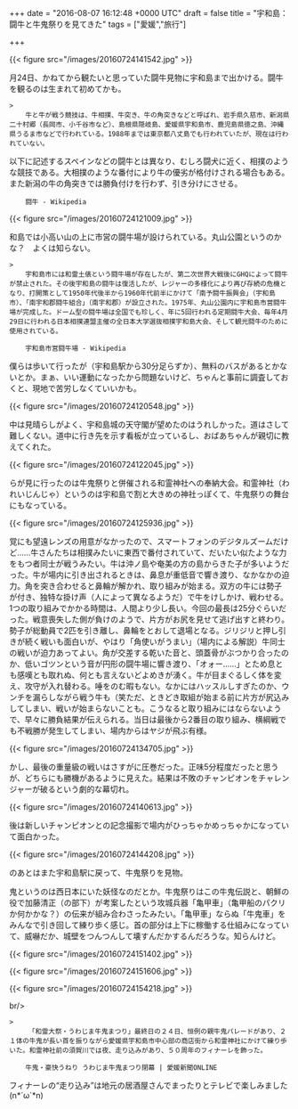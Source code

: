 
+++
date = "2016-08-07 16:12:48 +0000 UTC"
draft = false
title = "宇和島：闘牛と牛鬼祭りを見てきた"
tags = ["愛媛","旅行"]

+++


{{< figure src="/images/20160724141542.jpg"  >}}

月24日、かねてから観たいと思っていた闘牛見物に宇和島まで出かける。闘牛を観るのは生まれて初めてかも。

    >
        牛と牛が戦う競技は、牛相撲、牛突き、牛の角突きなどと呼ばれ、岩手県久慈市、新潟県二十村郷（長岡市、小千谷市など）、島根県隠岐島、愛媛県宇和島市、鹿児島県徳之島、沖縄県うるま市などで行われている。1988年までは東京都八丈島でも行われていたが、現在は行われていない。
以下に記述するスペインなどの闘牛とは異なり、むしろ闘犬に近く、相撲のような競技である。大相撲のような番付により牛の優劣が格付けされる場合もある。また新潟の牛の角突きでは勝負付けを行わず、引き分けにさせる。

        闘牛 - Wikipedia
    


{{< figure src="/images/20160724121009.jpg"  >}}

和島では小高い山の上に市営の闘牛場が設けられている。丸山公園というのかな？　よくは知らない。

    >
        宇和島市には和霊土俵という闘牛場が存在したが、第二次世界大戦後にGHQによって闘牛が禁止された。その後宇和島の闘牛は復活したが、レジャーの多様化により再び存続の危機となり、打開策として1950年代後半から1960年代前半にかけて「南予闘牛振興会」（宇和島市）、「南宇和郡闘牛組合」（南宇和郡）が設立された。1975年、丸山公園内に宇和島市営闘牛場が完成した。ドーム型の闘牛場は全国でも珍しく、年に5回行われる定期闘牛大会、毎年4月29日に行われる日本相撲連盟主催の全日本大学選抜相撲宇和島大会、そして観光闘牛のために使用されている。

        宇和島市営闘牛場 - Wikipedia
    
僕らは歩いて行ったが（宇和島駅から30分足らずか）、無料のバスがあるとかないとか。まぁ、いい運動になったから問題ないけど、ちゃんと事前に調査しておくと、現地で苦労しなくていいかも。

{{< figure src="/images/20160724120548.jpg"  >}}

中は見晴らしがよく、宇和島城の天守閣が望めたのはうれしかった。道はさして難しくない。道中に行き先を示す看板が立っているし、おばあちゃんが親切に教えてくれた。

{{< figure src="/images/20160724122045.jpg"  >}}

らが見に行ったのは牛鬼祭りと併催される和霊神社への奉納大会。和霊神社（われいじんじゃ）というのは宇和島で割と大きめの神社っぽくて、牛鬼祭りの舞台にもなっている。

{{< figure src="/images/20160724125936.jpg"  >}}

覚にも望遠レンズの用意がなかったので、スマートフォンのデジタルズームだけど……牛さんたちは相撲みたいに東西で番付されていて、だいたい似たような力をもつ者同士が戦うみたい。牛は沖ノ島や奄美の方の島からきた子が多いようだった。牛が場内に引き出されるときは、鼻息が重低音で響き渡り、なかなかの迫力。角を突き合わせると鼻輪が解かれ、取り組みが始まる。双方の牛には勢子が付き、独特な掛け声（人によって異なるようだ）で牛をけしかけ、戦わせる。1つの取り組みでかかる時間は、人間より少し長い。今回の最長は25分ぐらいだった。戦意喪失した側が負けのようで、片方がお尻を見せて逃げ出すと終わり。勢子が総動員で2匹を引き離し、鼻輪をとおして退場となる。ジリジリと押し引きが続く戦いも面白いが、やはり「角使いがうまい」（場内による解説）牛同士の戦いが迫力あってよい。角が交差する乾いた音と、頭蓋骨がぶつかり合ったのか、低いゴツンという音が円形の闘牛場に響き渡り、「オォー……」とため息とも感嘆とも取れぬ、何とも言えないどよめきが湧く。牛が目まぐるしく体を変え、攻守が入れ替わる。唾をのむ暇もない。なかにはハッスルしすぎたのか、ウンチを漏らしながら戦う牛も（笑ただ、ときどき取組が始まる前に片方が尻込みしてしまい、戦いが始まらないことも。こうなると取り組みにはならないようで、早々に勝負結果が伝えられる。当日は最後から2番目の取り組み、横綱戦でも不戦勝が発生してしまい、場内からはヤジが飛ぶ有様。

{{< figure src="/images/20160724134705.jpg"  >}}

かし、最後の重量級の戦いはさすがに圧巻だった。正味5分程度だったと思うが、どちらにも勝機があるように見えた。結果は不敗のチャンピオンをチャレンジャーが破るという劇的な幕切れ。

{{< figure src="/images/20160724140613.jpg"  >}}

後は新しいチャンピオンとの記念撮影で場内がひっちゃかめっちゃかになっていて面白かった。

{{< figure src="/images/20160724144208.jpg"  >}}

のあとはまた宇和島駅に戻って、牛鬼祭りを見物。

鬼というのは西日本にいた妖怪なのだとか。牛鬼祭りはこの牛鬼伝説と、朝鮮の役で加藤清正（の部下）が考案したという攻城兵器「亀甲車」（亀甲船のパクリか何かかな？）の伝来が組み合わさったみたい。「亀甲車」ならぬ「牛鬼車」をみんなで引き回して練り歩く感じ。首の部分は上下に稼働する仕組みになっていて、威嚇だか、城壁をつんつんして壊すんだかするんだろうな。知らんけど。

{{< figure src="/images/20160724151402.jpg"  >}}

{{< figure src="/images/20160724151606.jpg"  >}}

{{< figure src="/images/20160724154218.jpg"  >}}

br/>


    >
        　「和霊大祭・うわじま牛鬼まつり」最終日の２４日、恒例の親牛鬼パレードがあり、２１体の牛鬼が長い首を振りながら愛媛県宇和島市中心部の商店街から和霊神社にかけて練り歩いた。和霊神社前の須賀川では夜、走り込みがあり、５０周年のフィナーレを飾った。 

        牛鬼・豪快うねり うわじま牛鬼まつり閉幕 | 愛媛新聞ONLINE
    
フィナーレの“走り込み”は地元の居酒屋さんでまったりとテレビで楽しみました(n*´ω`*n)


